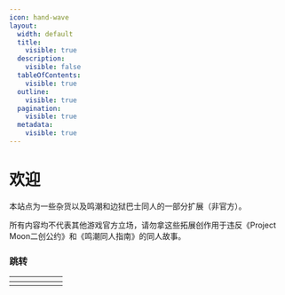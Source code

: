```yaml
---
icon: hand-wave
layout:
  width: default
  title:
    visible: true
  description:
    visible: false
  tableOfContents:
    visible: true
  outline:
    visible: true
  pagination:
    visible: true
  metadata:
    visible: true
---
```


# 欢迎

本站点为一些杂货以及鸣潮和边狱巴士同人的一部分扩展（非官方）。

所有内容均不代表其他游戏官方立场，请勿拿这些拓展创作用于违反《Project Moon二创公约》和《鸣潮同人指南》的同人故事。

### 跳转

<table data-view="cards"><thead><tr><th></th><th></th><th></th><th data-hidden data-card-cover data-type="files"></th><th data-hidden></th><th data-hidden data-card-target data-type="content-ref"></th></tr></thead><tbody><tr><td></td><td></td><td></td><td></td><td></td><td></td></tr></tbody></table>
